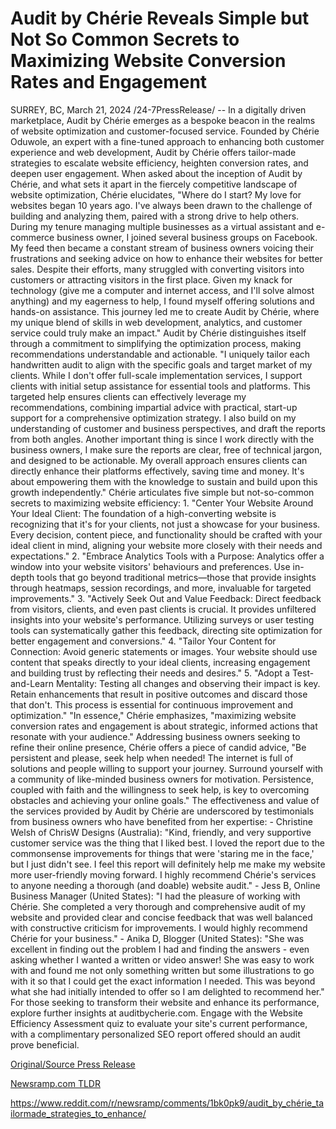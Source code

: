 # Audit by Chérie Reveals Simple but Not So Common Secrets to Maximizing Website Conversion Rates and Engagement

SURREY, BC, March 21, 2024 /24-7PressRelease/ -- In a digitally driven marketplace, Audit by Chérie emerges as a bespoke beacon in the realms of website optimization and customer-focused service. Founded by Chérie Oduwole, an expert with a fine-tuned approach to enhancing both customer experience and web development, Audit by Chérie offers tailor-made strategies to escalate website efficiency, heighten conversion rates, and deepen user engagement.  When asked about the inception of Audit by Chérie, and what sets it apart in the fiercely competitive landscape of website optimization, Chérie elucidates, "Where do I start? My love for websites began 10 years ago. I've always been drawn to the challenge of building and analyzing them, paired with a strong drive to help others. During my tenure managing multiple businesses as a virtual assistant and e-commerce business owner, I joined several business groups on Facebook. My feed then became a constant stream of business owners voicing their frustrations and seeking advice on how to enhance their websites for better sales. Despite their efforts, many struggled with converting visitors into customers or attracting visitors in the first place. Given my knack for technology (give me a computer and internet access, and I'll solve almost anything) and my eagerness to help, I found myself offering solutions and hands-on assistance. This journey led me to create Audit by Chérie, where my unique blend of skills in web development, analytics, and customer service could truly make an impact."  Audit by Chérie distinguishes itself through a commitment to simplifying the optimization process, making recommendations understandable and actionable. "I uniquely tailor each handwritten audit to align with the specific goals and target market of my clients. While I don't offer full-scale implementation services, I support clients with initial setup assistance for essential tools and platforms. This targeted help ensures clients can effectively leverage my recommendations, combining impartial advice with practical, start-up support for a comprehensive optimization strategy. I also build on my understanding of customer and business perspectives, and draft the reports from both angles. Another important thing is since I work directly with the business owners, I make sure the reports are clear, free of technical jargon, and designed to be actionable. My overall approach ensures clients can directly enhance their platforms effectively, saving time and money. It's about empowering them with the knowledge to sustain and build upon this growth independently."  Chérie articulates five simple but not-so-common secrets to maximizing website efficiency:  1. "Center Your Website Around Your Ideal Client: The foundation of a high-converting website is recognizing that it's for your clients, not just a showcase for your business. Every decision, content piece, and functionality should be crafted with your ideal client in mind, aligning your website more closely with their needs and expectations."  2. "Embrace Analytics Tools with a Purpose: Analytics offer a window into your website visitors' behaviours and preferences. Use in-depth tools that go beyond traditional metrics—those that provide insights through heatmaps, session recordings, and more, invaluable for targeted improvements."  3. "Actively Seek Out and Value Feedback: Direct feedback from visitors, clients, and even past clients is crucial. It provides unfiltered insights into your website's performance. Utilizing surveys or user testing tools can systematically gather this feedback, directing site optimization for better engagement and conversions."  4. "Tailor Your Content for Connection: Avoid generic statements or images. Your website should use content that speaks directly to your ideal clients, increasing engagement and building trust by reflecting their needs and desires."  5. "Adopt a Test-and-Learn Mentality: Testing all changes and observing their impact is key. Retain enhancements that result in positive outcomes and discard those that don't. This process is essential for continuous improvement and optimization."  "In essence," Chérie emphasizes, "maximizing website conversion rates and engagement is about strategic, informed actions that resonate with your audience."  Addressing business owners seeking to refine their online presence, Chérie offers a piece of candid advice, "Be persistent and please, seek help when needed! The internet is full of solutions and people willing to support your journey. Surround yourself with a community of like-minded business owners for motivation. Persistence, coupled with faith and the willingness to seek help, is key to overcoming obstacles and achieving your online goals."  The effectiveness and value of the services provided by Audit by Chérie are underscored by testimonials from business owners who have benefited from her expertise:  - Christine Welsh of ChrisW Designs (Australia): "Kind, friendly, and very supportive customer service was the thing that I liked best. I loved the report due to the commonsense improvements for things that were 'staring me in the face,' but I just didn't see. I feel this report will definitely help me make my website more user-friendly moving forward. I highly recommend Chérie's services to anyone needing a thorough (and doable) website audit."  - Jess B, Online Business Manager (United States): "I had the pleasure of working with Chérie. She completed a very thorough and comprehensive audit of my website and provided clear and concise feedback that was well balanced with constructive criticism for improvements. I would highly recommend Chérie for your business."  - Anika D, Blogger (United States): "She was excellent in finding out the problem I had and finding the answers - even asking whether I wanted a written or video answer! She was easy to work with and found me not only something written but some illustrations to go with it so that I could get the exact information I needed. This was beyond what she had initially intended to offer so I am delighted to recommend her."  For those seeking to transform their website and enhance its performance, explore further insights at auditbycherie.com. Engage with the Website Efficiency Assessment quiz to evaluate your site's current performance, with a complimentary personalized SEO report offered should an audit prove beneficial. 

[Original/Source Press Release](https://www.24-7pressrelease.com/press-release/509376/audit-by-ch%C3%A9rie-reveals-simple-but-not-so-common-secrets-to-maximizing-website-conversion-rates-and-engagement)
                    

[Newsramp.com TLDR](None) 

https://www.reddit.com/r/newsramp/comments/1bk0pk9/audit_by_chérie_tailormade_strategies_to_enhance/